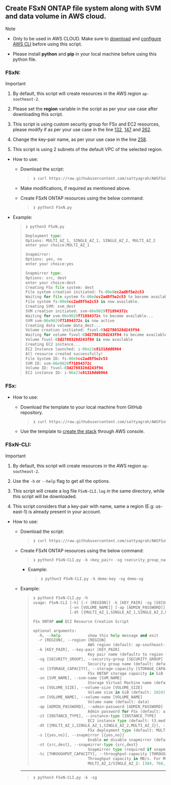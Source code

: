 ## Create FSxN ONTAP file system along with SVM and data volume in AWS cloud. 

> [!NOTE]
> 
> - Only to be used in AWS CLOUD. Make sure to [download](https://docs.aws.amazon.com/cli/latest/userguide/getting-started-install.html) and [configure AWS CLI](https://docs.aws.amazon.com/cli/latest/userguide/cli-chap-configure.html) before using this script.
> 
> - Please install **python** and **pip** in your local machine before using this python file. 

### FSxN:

> [!IMPORTANT] 
>
> 1. By default, this script will create resources in the AWS region `ap-southeast-2`.
> 
> 2. Please set the **region** variable in the script as per your use case after downloading this script.
>
> 3. This script is using custom security group for FSx and EC2 resources, please modify if as per your use case in the line [132](https://github.com/sattyagrah/AWSFSxNBoto3/blob/main/FSxN.py#L132C54-L132C57), [147](https://github.com/sattyagrah/AWSFSxNBoto3/blob/main/FSxN.py#L147C54-L147C57) and [262](https://github.com/sattyagrah/AWSFSxNBoto3/blob/main/FSxN.py#L262C50-L262C64).
>
> 4. Change the key-pair name, as per your use case in the line [258](https://github.com/sattyagrah/AWSFSxNBoto3/blob/main/FSxN.py#L258).
> 
> 5. This script is using 2 subnets of the default VPC of the selected region.

- How to use:

  - Download the script:

    > ```bash
    > ❯ curl https://raw.githubusercontent.com/sattyagrah/AWSFSxNBoto3/refs/heads/main/FSxN.py -o FSxN.py
    > ```

  - Make modifications, if required as mentioned above. 

  - Create FSxN ONTAP resources using the below command: 

    > ```python
    > ❯ python3 FSxN.py
    > ```

- Example:
    
    > ```python
    > ❯ python3 FSxN.py
    > 
    > Deployment type:
    > Options: MULTI_AZ_1, SINGLE_AZ_1, SINGLE_AZ_2, MULTI_AZ_2
    > enter your choice:MULTI_AZ_1
    > 
    > Snapmirror:
    > Options: yes, no
    > enter your choice:yes
    > 
    > Snapmirror type:
    > Options: src, dest
    > enter your choice:dest
    > Creating FSx file system: dest
    > File system creation initiated: fs-00e8cc2ad8f5e2c53
    > Waiting for file system fs-00e8cc2ad8f5e2c53 to become available...
    > File system fs-00e8cc2ad8f5e2c53 is now available.
    > Creating SVM: svm_dest
    > SVM creation initiated: svm-06e9029f71894372c
    > Waiting for svm-06e9029f71894372c to become available...
    > SVM svm-06e9029f71894372c is now active
    > Creating data volume data_dest...
    > Volume creation initiated: fsvol-03d2780328d243f94
    > Waiting for volume fsvol-03d2780328d243f94 to become available...
    > Volume fsvol-03d2780328d243f94 is now available
    > Creating EC2 instance...
    > EC2 Instance launched: i-06e23c81318dd6964
    > All resource created successfully!
    > File System ID: fs-00e8cc2ad8f5e2c53
    > SVM ID: svm-06e9029f71894372c
    > Volume ID: fsvol-03d2780328d243f94
    > EC2 instance ID: i-06e23c81318dd6964
    > ```

### FSx:

- How to use: 
  
  - Download the template to your local machine from GitHub repository.

    > ```bash
    > ❯ curl https://raw.githubusercontent.com/sattyagrah/AWSFSxNBoto3/refs/heads/main/FSx.yaml -o FSx.yaml
    > ```

  -  Use the template to [create the stack](https://docs.aws.amazon.com/AWSCloudFormation/latest/UserGuide/cfn-console-create-stack.html) through AWS console. 

### FSxN-CLI:

> [!IMPORTANT] 
>
> 1. By default, this script will create resources in the AWS region `ap-southeast-2`.
> 
> 2. Use the `-h` or `--help` flag to get all the options. 
>
> 3. This script will create a log file `FSxN-CLI.log` in the same directory, while this script will be downloaded.
>
>
> 5. This script considers that a key-pair with name, same a region (E.g: us-east-1) is already present in your account.

- How to use: 

  - Download the script:

    > ```bash
    > ❯ curl https://raw.githubusercontent.com/sattyagrah/AWSFSxNBoto3/refs/heads/main/FSxN-CLI.py -o FSxN-CLI.py
    > ```

  - Create FSxN ONTAP resources using the below command: 

    > ```python
    > ❯ python3 FSxN-CLI.py -k <key_pair> -sg <security_group_name>
    > ```

    - Example: 
        > ```python
        > ❯ python3 FSxN-CLI.py -k demo-key -sg demo-sg
        > ```

  - Example: 

    > ```python
    > ❯ python3 FSxN-CLI.py -h
    > usage: FSxN-CLI [-h] [-r [REGION]] -k [KEY_PAIR] -sg [SECURITY_GROUP] [-sc [STORAGE_CAPACITY]] [-sn [SVM_NAME]] [-vs [VOLUME_SIZE]]
    >                 [-vn [VOLUME_NAME]] [-ap [ADMIN_PASSWORD]] [-it [INSTANCE_TYPE]]
    >                 [-dt [{MULTI_AZ_1,SINGLE_AZ_1,SINGLE_AZ_2,MULTI_AZ_2}]] [-s [{yes,no}]] [-st {src,dest}] [-tc [THROUGHPUT_CAPACITY]]
    > 
    > FSx ONTAP and EC2 Resource Creation Script
    > 
    > optional arguments:
    >   -h, --help            show this help message and exit
    >   -r [REGION], --region [REGION]
    >                         AWS region (default: ap-southeast-2)
    >   -k [KEY_PAIR], --key-pair [KEY_PAIR]
    >                         Key pair name (defaults to region value)
    >   -sg [SECURITY_GROUP], --security-group [SECURITY_GROUP]
    >                         Security group name (default: default)
    >   -sc [STORAGE_CAPACITY], --storage-capacity [STORAGE_CAPACITY]
    >                         FSx ONTAP storage capacity in GiB (default: 2048)
    >   -sn [SVM_NAME], --svm-name [SVM_NAME]
    >                         Storage Virtual Machine name (default: svm)
    >   -vs [VOLUME_SIZE], --volume-size [VOLUME_SIZE]
    >                         Volume size in GiB (default: 1024)
    >   -vn [VOLUME_NAME], --volume-name [VOLUME_NAME]
    >                         Volume name (default: data)
    >   -ap [ADMIN_PASSWORD], --admin-password [ADMIN_PASSWORD]
    >                         Admin password for FSx (default: asdf4321)
    >   -it [INSTANCE_TYPE], --instance-type [INSTANCE_TYPE]
    >                         EC2 instance type (default: t3.medium)
    >   -dt [{MULTI_AZ_1,SINGLE_AZ_1,SINGLE_AZ_2,MULTI_AZ_2}], --deployment-type [{MULTI_AZ_1,SINGLE_AZ_1,SINGLE_AZ_2,MULTI_AZ_2}]
    >                         FSx deployment type (default: MULTI_AZ_1)
    >   -s [{yes,no}], --snapmirror [{yes,no}]
    >                         Enable or disable snapmirror (default: Disabled)
    >   -st {src,dest}, --snapmirror-type {src,dest}
    >                         Snapmirror type (required if snapmirror is yes)
    >   -tc [THROUGHPUT_CAPACITY], --throughput-capacity [THROUGHPUT_CAPACITY]
    >                         Throughput capacity in MB/s. For MULTI_AZ_1/SINGLE_AZ_1: [128, 256, 512, 1024, 2048, 4096] (default: 128) For
    >                         MULTI_AZ_2/SINGLE_AZ_2: [384, 768, 1536, 3072, 6144] (default: 384)
    > ```
    ---
    > ```python
    > ❯ python3 FSxN-CLI.py -k -sg
    > ```
